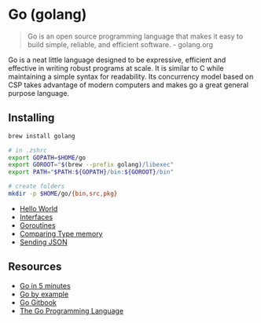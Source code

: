 # Go (golang)

> Go is an open source programming language that makes it easy to build simple,
> reliable, and efficient software. - golang.org

Go is a neat little language designed to be expressive, efficient and effective
in writing robust programs at scale. It is similar to C while maintaining a
simple syntax for readability. Its concurrency model based on CSP takes
advantage of modern computers and makes go a great general purpose language.


## Installing

```bash
brew install golang

# in .zshrc
export GOPATH=$HOME/go
export GOROOT="$(brew --prefix golang)/libexec"
export PATH="$PATH:${GOPATH}/bin:${GOROOT}/bin"

# create folders
mkdir -p $HOME/go/{bin,src,pkg}
```

- [Hello World](tmp/001)
- [Interfaces](tmp/002)
- [Goroutines](tmp/003)
- [Comparing Type memory](tmp/004)
- [Sending JSON](tmp/005)


## Resources

- [Go in 5 minutes](https://goin5minutes.com/screencasts/)
- [Go by example](https://gobyexample.com/maps)
- [Go Gitbook](https://astaxie.gitbooks.io/build-web-application-with-golang/en/02.2.html)
- [The Go Programming Language](https://www.oreilly.com/library/view/the-go-programming/9780134190570/)
